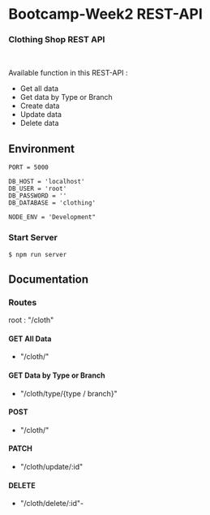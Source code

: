 <h1> Bootcamp-Week2 REST-API </h1>
<h3>Clothing Shop REST API</h4><br>

Available function in this REST-API :
<ul>
 <li>Get all data</li>
 <li>Get data by Type or Branch</li>
 <li>Create data</li>
 <li>Update data</li>
 <li>Delete data</li>
</ul>

## Environment

```
PORT = 5000

DB_HOST = 'localhost'
DB_USER = 'root'
DB_PASSWORD = ''
DB_DATABASE = 'clothing'

NODE_ENV = 'Development"
```

### Start Server
```
$ npm run server
```

## Documentation

### Routes
root : "/cloth"

#### GET All Data
- "/cloth/" 

#### GET Data by Type or Branch
- "/cloth/type/{type / branch}"

#### POST
- "/cloth/" 

#### PATCH
- "/cloth/update/:id" 

#### DELETE
- "/cloth/delete/:id"-


